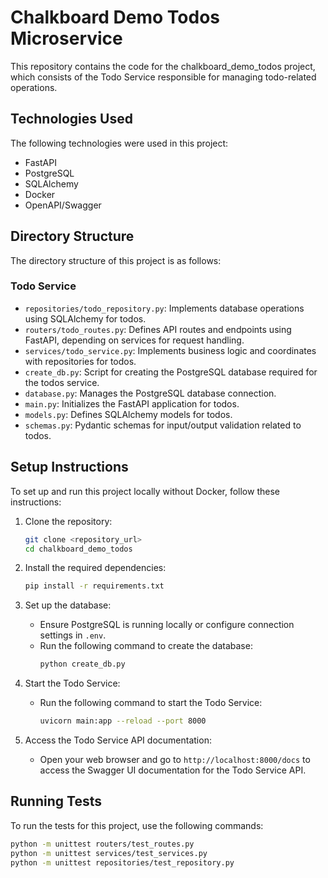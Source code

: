 # Chalkboard Demo Todos Microservice

This repository contains the code for the chalkboard_demo_todos project, which consists of the Todo Service responsible for managing todo-related operations.

## Technologies Used

The following technologies were used in this project:

- FastAPI
- PostgreSQL
- SQLAlchemy
- Docker
- OpenAPI/Swagger

## Directory Structure

The directory structure of this project is as follows:

### Todo Service

- `repositories/todo_repository.py`: Implements database operations using SQLAlchemy for todos.
- `routers/todo_routes.py`: Defines API routes and endpoints using FastAPI, depending on services for request handling.
- `services/todo_service.py`: Implements business logic and coordinates with repositories for todos.
- `create_db.py`: Script for creating the PostgreSQL database required for the todos service.
- `database.py`: Manages the PostgreSQL database connection.
- `main.py`: Initializes the FastAPI application for todos.
- `models.py`: Defines SQLAlchemy models for todos.
- `schemas.py`: Pydantic schemas for input/output validation related to todos.

## Setup Instructions

To set up and run this project locally without Docker, follow these instructions:

1. Clone the repository:
    ```sh
    git clone <repository_url>
    cd chalkboard_demo_todos
    ```

2. Install the required dependencies:
    ```sh
    pip install -r requirements.txt
    ```

3. Set up the database:
    - Ensure PostgreSQL is running locally or configure connection settings in `.env`.
    - Run the following command to create the database:
      ```sh
      python create_db.py
      ```

4. Start the Todo Service:
    - Run the following command to start the Todo Service:
      ```sh
      uvicorn main:app --reload --port 8000
      ```

5. Access the Todo Service API documentation:
    - Open your web browser and go to `http://localhost:8000/docs` to access the Swagger UI documentation for the Todo Service API.


## Running Tests

To run the tests for this project, use the following commands:

```sh
python -m unittest routers/test_routes.py
python -m unittest services/test_services.py
python -m unittest repositories/test_repository.py
